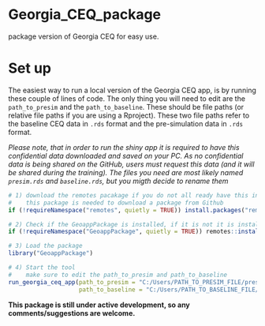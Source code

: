 # Georgia_CEQ_package
package version of Georgia CEQ  for easy use.

# Set up

The easiest way to run a local version of the Georgia CEQ app, is by running these couple of lines of code.
The only thing you will need to edit are the `path_to_presim` and the  `path_to_baseline`. These should be file paths (or relative file paths if you are using a Rproject). These two file paths refer to the baseline CEQ data in `.rds` format and the pre-simulation data in `.rds` format.


_Please note, that in order to run the shiny app it is required to have this confidential data downloaded and saved on your PC. As no confidential data is being shared on the GitHub, users must request this data (and it will be shared during the training). The files you need are most likely named `presim.rds` and `baseline.rds`, but you migth decide to rename them_

```r
# 1) download the remotes pacakage if you do not all ready have this installed.
#    this package is needed to download a package from Github
if (!requireNamespace("remotes", quietly = TRUE)) install.packages("remotes")

# 2) Check if the GeoappPackage is installed, if it is not it is installed from GitHub
if (!requireNamespace("GeoappPackage", quietly = TRUE)) remotes::install_github("wbEPL/Georgia_CEQ_package", force = TRUE, upgrade = FALSE)

# 3) Load the package
library("GeoappPackage")

# 4) Start the tool
#    make sure to edit the path_to_presim and path_to_baseline
run_georgia_ceq_app(path_to_presim = "C:/Users/PATH_TO_PRESIM_FILE/presim.rds",
                    path_to_baseline = "C:/Users/PATH_TO_BASELINE_FILE/baseline.rds")


````
__This package is still under active development, so any comments/suggestions are welcome.__
